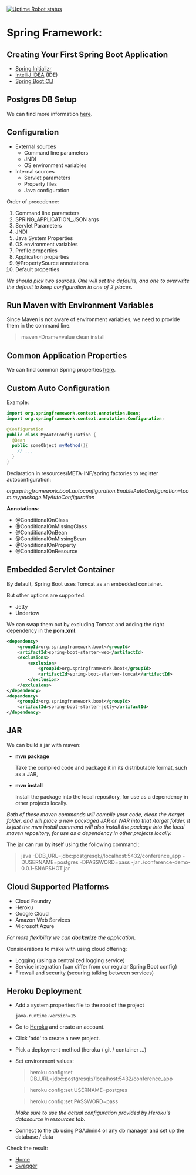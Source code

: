 [![Uptime Robot status](https://img.shields.io/uptimerobot/status/m789114632-ce19a7f8f8fff62257e0b936?label=Conference-CRUD&style=for-the-badge)](https://conf-spring.herokuapp.com/swagger-ui.html)

# Spring Framework:
## Creating Your First Spring Boot Application

- [Spring Initializr](https://start.spring.io/)
- [IntelliJ IDEA](https://www.jetbrains.com/idea/download/#section=windows) (IDE)
- [Spring Boot CLI](https://docs.spring.io/spring-boot/docs/current/reference/html/getting-started.html#getting-started.installing.cli)

## Postgres DB Setup

We can find more information [here](https://github.com/dlbunker/ps-first-spring-boot-app/tree/master/database/postgresql).

## Configuration

- External sources
  - Command line parameters
  - JNDI
  - OS environment variables
- Internal sources
  - Servlet parameters
  - Property files
  - Java configuration

Order of precedence:
1. Command line parameters
2. SPRING_APPLICATION_JSON args
3. Servlet Parameters
4. JNDI
5. Java System Properties
6. OS environment variables
7. Profile properties
8. Application properties
9. @PropertySource annotations
10. Default properties

*We should pick two sources. One will set the defaults, and one to overwrite the default to keep configuration in one of 2 places.*

## Run Maven with Environment Variables

Since Maven is not aware of environment variables, we need to provide them in the command line.
> maven -Dname=value clean install

## Common Application Properties

We can find common Spring properties [here](https://docs.spring.io/spring-boot/docs/current/reference/html/application-properties.html).

## Custom Auto Configuration

Example:
```java
import org.springframework.context.annotation.Bean;
import org.springframework.context.annotation.Configuration;

@Configuration
public class MyAutoConfiguration {
  @Bean
  public someObject myMethod(){
    // ...
  }
}
```

Declaration in resources/META-INF/spring.factories to register autoconfiguration:

*org.springframework.boot.autoconfiguration.EnableAutoConfiguration=\com.mypackage.MyAutoConfiguration*

**Annotations**:
- @ConditionalOnClass
- @ConditionalOnMissingClass
- @ConditionalOnBean
- @ConditionalOnMissingBean
- @ConditionalOnProperty
- @ConditionalOnResource

## Embedded Servlet Container

By default, Spring Boot uses Tomcat as an embedded container.

But other options are supported:
- Jetty
- Undertow

We can swap them out by excluding Tomcat and adding the right dependency in the **pom.xml**:

```xml
<dependency>
    <groupId>org.springframework.boot</groupId>
    <artifactId>spring-boot-starter-web</artifactId>
    <exclusions>
        <exclusion>
            <groupId>org.springframework.boot</groupId>
            <artifactId>spring-boot-starter-tomcat</artifactId>
        </exclusion>
    </exclusions>
</dependency>
<dependency>
    <groupId>org.springframework.boot</groupId>
    <artifactId>spring-boot-starter-jetty</artifactId>
</dependency>
```

## JAR

We can build a jar with maven:
- **mvn package**

  Take the compiled code and package it in its distributable format, such as a JAR,

- **mvn install**

  Install the package into the local repository, for use as a dependency in other projects locally.

*Both of these maven commands will compile your code, clean the /target folder,
and will place a new packaged JAR or WAR into that /target folder.
It is just the *mvn install* command will also install the package into the local maven repository,
for use as a dependency in other projects locally.*

The jar can run by itself using the following command :
> java -DDB_URL=jdbc:postgresql://localhost:5432/conference_app -DUSERNAME=postgres -DPASSWORD=pass -jar .\conference-demo-0.0.1-SNAPSHOT.jar

## Cloud Supported Platforms

- Cloud Foundry
- Heroku
- Google Cloud
- Amazon Web Services
- Microsoft Azure

*For more flexibility we can **dockerize** the application.*

Considerations to make with using cloud offering:
- Logging (using a centralized logging service)
- Service integration (can differ from our regular Spring Boot config)
- Firewall and security (securing talking between services)

## Heroku Deployment

- Add a system.properties file to the root of the project

  ```properties
  java.runtime.version=15
  ```

- Go to [Heroku](https://www.heroku.com/) and create an account.
- Click 'add' to create a new project.
- Pick a deployment method (heroku / git / container ...)
- Set environment values:

  > heroku config:set DB_URL=jdbc:postgresql://localhost:5432/conference_app

  > heroku config:set USERNAME=postgres

  > heroku config:set PASSWORD=pass

  *Make sure to use the actual configuration provided by Heroku's datasource in resources tab.*

- Connect to the db using PGAdmin4 or any db manager and set up the database / data

Check the result:
- [Home](https://conf-spring.herokuapp.com/)
- [Swagger](https://conf-spring.herokuapp.com/swagger-ui.html)